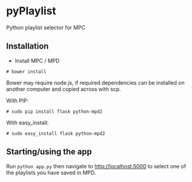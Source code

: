 # pyPlaylist
Python playlist selector for MPC

## Installation

* Install MPC / MPD

```
# bower install
```

Bower may require node.js, if required dependencies can be installed on another computer and copied across with scp.

With PIP:

```
# sudo pip install flask python-mpd2
```

With easy_install:
```
# sudo easy_install flask python-mpd2
```

## Starting/using the app

Run `python app.py` then navigate to [http://localhost:5000](http://localhost:5000) to select one of the playlists you have saved in MPD.
